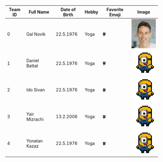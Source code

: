 | Team ID | Full Name | Date of Birth | Hobby | Favorite Emoji | Image |
|---------|-----------|---------------|-------|----------------|-------|
| 0 | Gal Novik | 22.5.1976 | Yoga | :four_leaf_clover: | ![Gal Novik](Gal_Novik.png) |
| 1 | Daniel Battat | 22.5.1976 | Yoga | :four_leaf_clover: | ![Gal Novik](the4.png) |
| 2 | Ido Sivan | 22.5.1976 | Yoga | :four_leaf_clover: | ![Gal Novik](the4.png) |
| 3 | Yair Mizrachi | 13.2.2006 | Yoga | :four_leaf_clover: | ![Gal Novik](the4.png) |
| 4 | Yonatan Kazaz | 22.5.1976 | Yoga | :four_leaf_clover: | ![Gal Novik](the4.png) |
